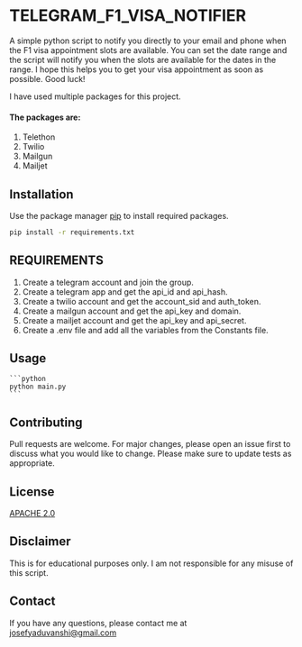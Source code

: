 # TELEGRAM_F1_VISA_NOTIFIER
A simple python script to notify you directly to your email and phone when the F1 visa appointment slots are available.
You can set the date range and the script will notify you when the slots are available for the dates in the range.
I hope this helps you to get your visa appointment as soon as possible. Good luck!

I have used multiple packages for this project.

#### The packages are:
1. Telethon
2. Twilio
3. Mailgun
4. Mailjet

## Installation

Use the package manager [pip](https://pip.pypa.io/en/stable/) to install required packages.

```bash
pip install -r requirements.txt
```

## REQUIREMENTS
1. Create a telegram account and join the group.
2. Create a telegram app and get the api_id and api_hash.
3. Create a twilio account and get the account_sid and auth_token.
4. Create a mailgun account and get the api_key and domain.
5. Create a mailjet account and get the api_key and api_secret.
6. Create a .env file and add all the variables from the Constants file.
## Usage
    
    ```python
    python main.py
    ```


## Contributing
Pull requests are welcome. For major changes, please open an issue first to discuss what you would like to change.
Please make sure to update tests as appropriate.

## License
[APACHE 2.0](https://www.apache.org/licenses/LICENSE-2.0)

## Disclaimer
This is for educational purposes only. I am not responsible for any misuse of this script.

## Contact
If you have any questions, please contact me at [josefyaduvanshi@gmail.com](mailto:)
